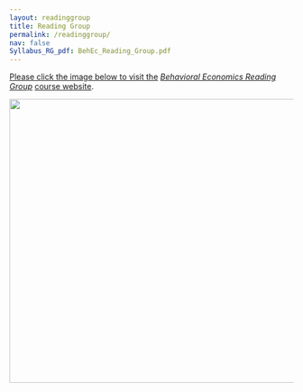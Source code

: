 ```yaml
---
layout: readinggroup
title: Reading Group
permalink: /readinggroup/
nav: false
Syllabus_RG_pdf: BehEc_Reading_Group.pdf
---
```



[Please click the image below to visit the](https://econreadinggroup.github.io) _[Behavioral Economics Reading Group](https://econreadinggroup.github.io)_ [course website](https://econreadinggroup.github.io).


<p>
    <a href="https://econreadinggroup.github.io" target="_blank">
      <img src="https://egorbronnikov.github.io/assets/img/Reading_Group.png" width="806.4" height="504">
    </a>
</p>
